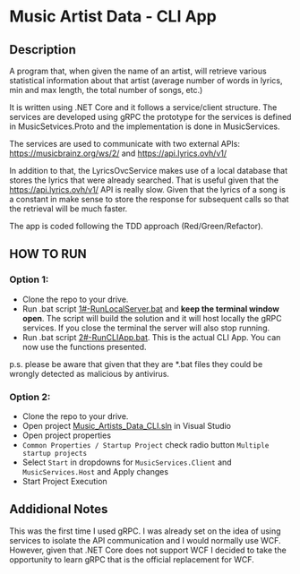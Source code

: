 # Music Artist Data - CLI App

## Description
A program that, when given the name of an artist, will retrieve various statistical information about that artist (average number of words in lyrics, min and max length, the total number of songs, etc.)

It is written using .NET Core and it follows a service/client structure. 
The services are developed using gRPC the prototype for the services is defined in MusicSetvices.Proto and the implementation is done in MusicServices.

The services are used to communicate with two external APIs: https://musicbrainz.org/ws/2/ and https://api.lyrics.ovh/v1/

In addition to that, the LyricsOvcService makes use of a local database that stores the lyrics that were already searched. That is useful given that the https://api.lyrics.ovh/v1/ API is really slow. 
Given that the lyrics of a song is a constant in make sense to store the response for subsequent calls so that the retrieval will be much faster.

The app is coded following the TDD approach (Red/Green/Refactor).

## HOW TO RUN
### Option 1:
- Clone the repo to your drive.
- Run .bat script [1#-RunLocalServer.bat](1#-RunLocalServer.bat) and **keep the terminal window open**. The script will build the solution and it will host locally the gRPC services. If you close the terminal the server will also stop running.
- Run .bat script [2#-RunCLIApp.bat](2#-RunCLIApp.bat). This is the actual CLI App. You can now use the functions presented.

p.s. please be aware that given that they are *.bat files they could be wrongly detected as malicious by antivirus.

### Option 2:
- Clone the repo to your drive.
- Open project [Music_Artists_Data_CLI.sln](Music_Artists_Data_CLI.sln) in Visual Studio
- Open project properties
- `Common Properties / Startup Project` check radio button `Multiple startup projects`
- Select `Start` in dropdowns for `MusicServices.Client` and `MusicServices.Host` and Apply changes
- Start Project Execution

## Addidional Notes
This was the first time I used gRPC. I was already set on the idea of using services to isolate the API communication and I would normally use WCF. However, given that .NET Core does not support WCF I decided to take the opportunity to learn gRPC that is the official replacement for WCF.
